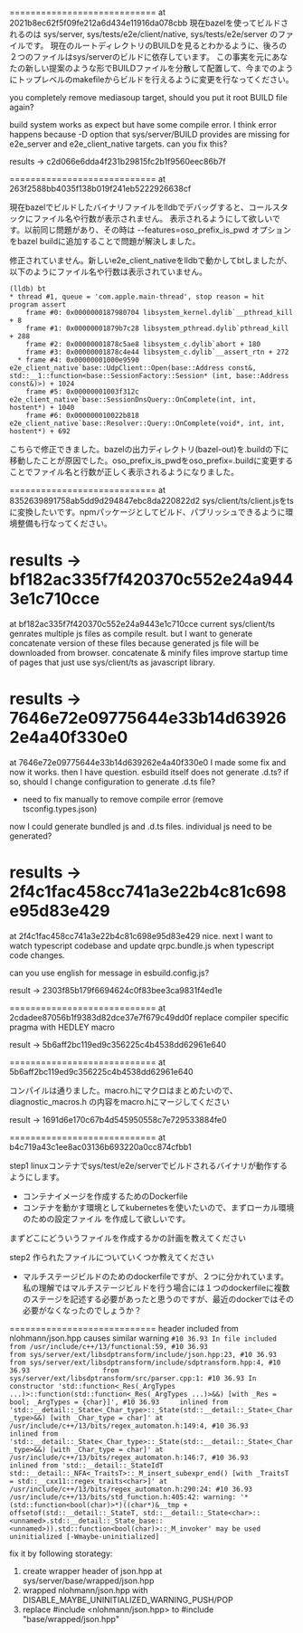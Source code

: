 ============================
at 2021b8ec62f5f09fe212a6d434e11916da078cbb
現在bazelを使ってビルドされるのは
sys/server, sys/tests/e2e/client/native, sys/tests/e2e/server のファイルです。
現在のルートディレクトリのBUILDを見るとわかるように、後ろの２つのファイルはsys/serverのビルドに依存しています。
この事実を元にあなたの新しい提案のような形でBUILDファイルを分散して配置して、今までのようにトップレベルのmakefileからビルドを行えるように変更を行なってください。

you completely remove mediasoup target, should you put it root BUILD file again?

build system works as expect but have some compile error. I think error happens because -D option that sys/server/BUILD provides are missing for e2e_server and e2e_client_native targets. can you fix this?

results -> c2d066e6dda4f231b29815fc2b1f9560eec86b7f

============================
at 263f2588bb4035f138b019f241eb5222926638cf

現在bazelでビルドしたバイナリファイルをlldbでデバッグすると、コールスタックにファイル名や行数が表示されません。
表示されるようにして欲しいです。以前同じ問題があり、その時は --features=oso_prefix_is_pwd オプションをbazel buildに追加することで問題が解決しました。

修正されていません。新しいe2e_client_nativeをlldbで動かしてbtしましたが、以下のようにファイル名や行数は表示されていません。
```
(lldb) bt
* thread #1, queue = 'com.apple.main-thread', stop reason = hit program assert
    frame #0: 0x0000000187980704 libsystem_kernel.dylib`__pthread_kill + 8
    frame #1: 0x00000001879b7c28 libsystem_pthread.dylib`pthread_kill + 288
    frame #2: 0x00000001878c5ae8 libsystem_c.dylib`abort + 180
    frame #3: 0x00000001878c4e44 libsystem_c.dylib`__assert_rtn + 272
  * frame #4: 0x00000001000e9590 e2e_client_native`base::UdpClient::Open(base::Address const&, std::__1::function<base::SessionFactory::Session* (int, base::Address const&)>) + 1024
    frame #5: 0x00000001003f312c e2e_client_native`base::SessionDnsQuery::OnComplete(int, int, hostent*) + 1040
    frame #6: 0x000000010022b818 e2e_client_native`base::Resolver::Query::OnComplete(void*, int, int, hostent*) + 692
```

こちらで修正できました。bazelの出力ディレクトリ(bazel-out)を.buildの下に移動したことが原因でした。oso_prefix_is_pwdをoso_prefix=.buildに変更することでファイル名と行数が正しく表示されるようになりました。

============================
at 8352639891758ab5dd9d294847ebc8da220822d2
sys/client/ts/client.jsをtsに変換したいです。npmパッケージとしてビルド、パブリッシュできるように環境整備も行なってください。

results -> bf182ac335f7f420370c552e24a9443e1c710cce
============================
at bf182ac335f7f420370c552e24a9443e1c710cce
current sys/client/ts genrates multiple js files as compile result. but I want to generate concatenate version of these files because generated js file will be downloaded from browser. concatenate & minify files improve startup time of pages that just use sys/client/ts as javascript library.

results -> 7646e72e09775644e33b14d639262e4a40f330e0
============================
at 7646e72e09775644e33b14d639262e4a40f330e0
I made some fix and now it works. then I have question.
esbuild itself does not generate .d.ts? if so, should I change configuration to generate .d.ts file?

* need to fix manually to remove compile error (remove tsconfig.types.json)

now I could generate bundled js and .d.ts files. individual js need to be generated?

results -> 2f4c1fac458cc741a3e22b4c81c698e95d83e429
============================
at 2f4c1fac458cc741a3e22b4c81c698e95d83e429
nice. next I want to watch typescript codebase and update qrpc.bundle.js when typescript code changes.

can you use english for message in esbuild.config.js?

result -> 2303f85b179f6694624c0f83bee3ca9831f4ed1e

============================
at 2cdadee87056b1f9383d82dce37e7f679c49dd0f
replace compiler specific pragma with HEDLEY macro

result -> 5b6aff2bc119ed9c356225c4b4538dd62961e640

============================
at 5b6aff2bc119ed9c356225c4b4538dd62961e640

コンパイルは通りました。macro.hにマクロはまとめたいので、diagnostic_macros.h の内容をmacro.hにマージしてください

result -> 1691d6e170c67b4d545950558c7e729533884fe0

============================
at b4c719a43c1ee8ac03136b693220a0cc874cfbb1

step1
linuxコンテナでsys/test/e2e/serverでビルドされるバイナリが動作するようにします。
- コンテナイメージを作成するためのDockerfile
- コンテナを動かす環境としてkubernetesを使いたいので、まずローカル環境のための設定ファイル
を作成して欲しいです。

まずどこにどういうファイルを作成するかの計画を教えてください


step2
作られたファイルについていくつか教えてください
- マルチステージビルドのためのdockerfileですが、２つに分かれています。私の理解ではマルチステージビルドを行う場合には１つのdockerfileに複数のステージを記述する必要があったと思うのですが、最近のdockerではその必要がなくなったのでしょうか？

============================
<functional> header included from nlohmann/json.hpp causes similar warning ```#10 36.93 In file included from /usr/include/c++/13/functional:59,
#10 36.93                  from sys/server/ext/libsdptransform/include/json.hpp:23,
#10 36.93                  from sys/server/ext/libsdptransform/include/sdptransform.hpp:4,
#10 36.93                  from sys/server/ext/libsdptransform/src/parser.cpp:1:
#10 36.93 In constructor 'std::function<_Res(_ArgTypes ...)>::function(std::function<_Res(_ArgTypes ...)>&&) [with _Res = bool; _ArgTypes = {char}]',
#10 36.93     inlined from 'std::__detail::_State<_Char_type>::_State(std::__detail::_State<_Char_type>&&) [with _Char_type = char]' at /usr/include/c++/13/bits/regex_automaton.h:149:4,
#10 36.93     inlined from 'std::__detail::_State<_Char_type>::_State(std::__detail::_State<_Char_type>&&) [with _Char_type = char]' at /usr/include/c++/13/bits/regex_automaton.h:146:7,
#10 36.93     inlined from 'std::__detail::_StateIdT std::__detail::_NFA<_TraitsT>::_M_insert_subexpr_end() [with _TraitsT = std::__cxx11::regex_traits<char>]' at /usr/include/c++/13/bits/regex_automaton.h:290:24:
#10 36.93 /usr/include/c++/13/bits/std_function.h:405:42: warning: '*(std::function<bool(char)>*)((char*)&__tmp + offsetof(std::__detail::_StateT, std::__detail::_State<char>::<unnamed>.std::__detail::_State_base::<unnamed>)).std::function<bool(char)>::_M_invoker' may be used uninitialized [-Wmaybe-uninitialized]```

fix it by following storategy:

1. create wrapper header of json.hpp at sys/server/base/wrapped/json.hpp
2. wrapped nlohmann/json.hpp with DISABLE_MAYBE_UNINITIALIZED_WARNING_PUSH/POP
3. replace #include <nlohmann/json.hpp> to #include "base/wrapped/json.hpp"